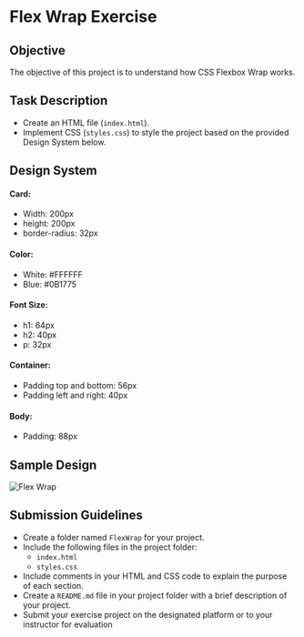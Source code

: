 # Flex Wrap Exercise

## Objective
The objective of this project is to understand how CSS Flexbox Wrap works.

## Task Description
- Create an HTML file (`index.html`).
- Implement CSS (`styles.css`) to style the project based on the provided Design System below.


## Design System
#### Card:
- Width: 200px
- height: 200px
- border-radius: 32px

#### Color:
- White: #FFFFFF
- Blue: #0B1775

#### Font Size:
- h1: 64px
- h2: 40px
- p: 32px

#### Container:
- Padding top and bottom: 56px
- Padding left and right: 40px

#### Body:
- Padding: 88px

## Sample Design
![Flex Wrap](https://github.com/osiota10/sass-template/assets/73504914/1538b3b7-0e6a-4f47-9117-82a6446a3a0e)



## Submission Guidelines
- Create a folder named `FlexWrap` for your project.
- Include the following files in the project folder:
  - `index.html`
  - `styles.css`
- Include comments in your HTML and CSS code to explain the purpose of each section.
- Create a `README.md` file in your project folder with a brief description of your project.
- Submit your exercise project on the designated platform or to your instructor for evaluation
